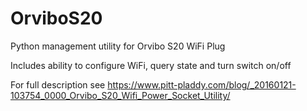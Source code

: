 # OrviboS20
Python management utility for Orvibo S20 WiFi Plug

Includes ability to configure WiFi, query state and turn switch on/off

For full description see https://www.pitt-pladdy.com/blog/_20160121-103754_0000_Orvibo_S20_Wifi_Power_Socket_Utility/
